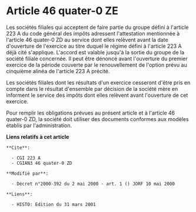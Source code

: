 # Article 46 quater-0 ZE

Les sociétés filiales qui acceptent de faire partie du groupe défini à l'article 223 A du code général des impôts adressent
l'attestation mentionnée à l'article 46 quater-0 ZD au service dont elles relèvent avant la date d'ouverture de l'exercice au
titre duquel le régime défini à l'article 223 A déjà cité s'applique. L'accord est valable jusqu'à la sortie du groupe de la
société filiale concernée. Il peut être dénoncé avant l'ouverture du premier exercice de la période couverte par le
renouvellement de l'option prévu au cinquième alinéa de l'article 223 A précité.

Les sociétés filiales dont les résultats d'un exercice cesseront d'être pris en compte dans le résultat d'ensemble par
décision de la société mère en informent le service des impôts dont elles relèvent avant l'ouverture de cet exercice.

Pour remplir les obligations prévues au présent article et à l'article 46 quater-0 ZD, la société doit utiliser des documents
conformes aux modèles établis par l'administration.

**Liens relatifs à cet article**

	**Cite**:

	  - CGI 223 A
	  - CGIAN3 46 quater-0 ZD

	**Modifié par**:

	  - Décret n°2000-392 du 2 mai 2000 - art. 1 () JORF 10 mai 2000

	**Liens**:

	  - HISTO: Edition du 31 mars 2001
